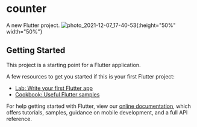 # counter
A new Flutter project.
![photo_2021-12-07_17-40-53](https://user-images.githubusercontent.com/76262148/145060342-f0033a63-67d7-49a2-a42e-624030387d23.jpg){:height="50%" width="50%"}

## Getting Started

This project is a starting point for a Flutter application.

A few resources to get you started if this is your first Flutter project:

- [Lab: Write your first Flutter app](https://flutter.dev/docs/get-started/codelab)
- [Cookbook: Useful Flutter samples](https://flutter.dev/docs/cookbook)

For help getting started with Flutter, view our
[online documentation](https://flutter.dev/docs), which offers tutorials,
samples, guidance on mobile development, and a full API reference.

